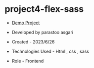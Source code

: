 # project4-flex-sass
- [Demo Project](https://parastoo-asgari.github.io/project4-flex-sass/)

- Developed by parastoo asgari

- Created - 2023/6/26

- Technologies Used - Html , css , sass

- Role - Frontend
